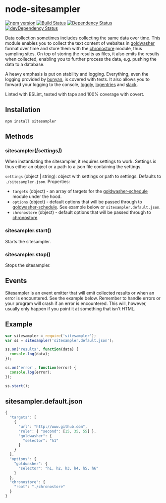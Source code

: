 # node-sitesampler
[![npm version](http://img.shields.io/npm/v/sitesampler.svg)](https://www.npmjs.org/package/sitesampler)
[![Build Status](http://img.shields.io/travis/alexlangberg/node-sitesampler.svg)](https://travis-ci.org/alexlangberg/node-sitesampler)
[![Dependency Status](https://david-dm.org/alexlangberg/node-sitesampler.svg)](https://david-dm.org/alexlangberg/node-sitesampler)
[![devDependency Status](https://david-dm.org/alexlangberg/node-sitesampler/dev-status.svg)](https://david-dm.org/alexlangberg/node-sitesampler#info=devDependencies)

Data collection sometimes includes collecting the same data over time. This module enables you to collect the text content of websites in [goldwasher](https://www.npmjs.com/package/goldwasher) format over time and store them with the [chronostore](https://www.npmjs.com/package/chronostore) module, thus sampling sites. On top of storing the results as files, it also emits the results when collected, enabling you to further process the data, e.g. pushing the data to a database.

A heavy emphasis is put on stability and logging. Everything, even the logging provided by [bunyan](https://www.npmjs.com/package/bunyan), is covered with tests. It also allows you to forward your logging to the console, [loggly](https://www.loggly.com), [logentries](https://logentries.com) and [slack](https://slack.com). 

Linted with ESLint, tested with tape and 100% coverage with covert.

## Installation
```
npm install sitesampler
```

## Methods
### sitesampler(*[settings]*)
When instantiating the sitesampler, it requires settings to work. Settings is thus either an object or a path to a json file containing the settings.

```settings``` (object | string): object with settings or path to settings. Defaults to ```./sitesampler.json```. Properties:

- ```targets``` (object) - an array of targets for the [goldwasher-schedule](https://www.npmjs.com/package/goldwasher-schedule) module under the hood.
- ```options``` (object) - default options that will be passed through to [goldwasher-schedule](https://www.npmjs.com/package/goldwasher-schedule). See example below or ```sitesampler.default.json```.
- ```chronostore``` (object) - default options that will be passed through to [chronostore](https://www.npmjs.com/package/chronostore).

### sitesampler.start()
Starts the sitesampler.

### sitesampler.stop()
Stops the sitesampler.

## Events
Sitesampler is an event emitter that will emit collected results or when an error is encountered. See the example below. Remember to handle errors or your program will crash if an error is encountered. This will, however, usually only happen if you point it at something that isn't HTML.

## Example
```javascript
var sitesampler = require('sitesampler');
var ss = sitesampler('sitesampler.default.json');

ss.on('results', function(data) {
  console.log(data);
});

ss.on('error', function(error) {
  console.log(error);
});

ss.start();
```

## sitesampler.default.json
```javascript
{
  "targets": [
    {
      "url": "http://www.github.com",
      "rule": { "second": [15, 35, 55] },
      "goldwasher": {
        "selector": "h1"
      }
    }
  ],
  "options": {
    "goldwasher": {
      "selector": "h1, h2, h3, h4, h5, h6"
    }
  },
  "chronostore": {
    "root": "./chronostore"
  }
}

```
